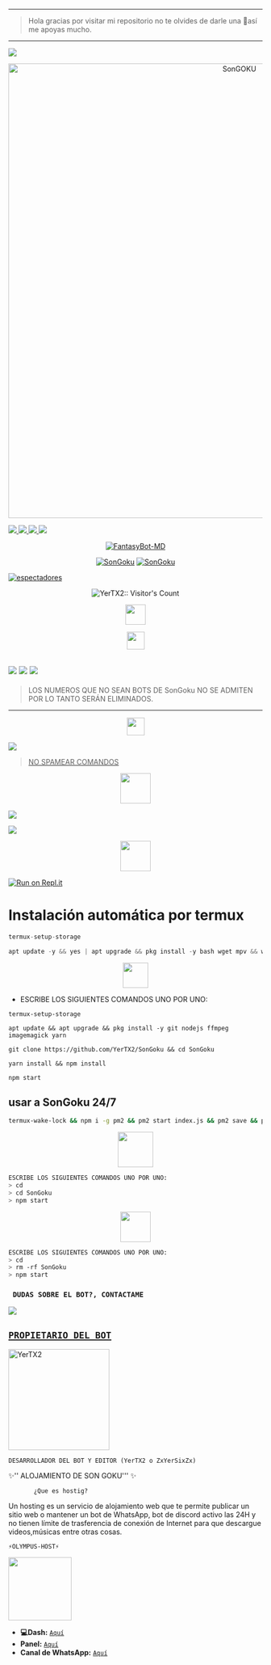 ------------------
> Hola gracias por visitar mi repositorio no te olvides de darle una 🌟así me apoyas mucho. 
------------------


<a
href="https://wa.me/+51907376960" target="white"><img src="https://img.shields.io/badge/☄️-Prueba la IA por tiempo limitado-000000?style=for-the-badge&logo=whatsapp&logoColor=black" /></a>

<p align="center">
<img src="https://telegra.ph/file/5a2eb62dca1eafb952f31.jpg" alt="SonGOKU" width="900"/>
</p>
<a href="https://x.com/ZxYerSixZx" target="black"><img src="https://img.shields.io/badge/X-000000?style=for-the-badge&logo=x&logoColor=back" />
<a href="https://www.facebook.com/profile.php?id=10008861448&mibextid=ZbWKwL" target="black"><img src="https://img.shields.io/badge/Facebook-000000?style=for-the-badge&logo=facebook&logoColor=back" />
<a
href="https://www.paypal.com/paypalme/YerSix" target="black"><img
src="https://img.shields.io/badge/PayPal-000000?style=for-the-badge&logo=paypal&logoColor=white" />
<a href="https://www.instagram.com/yer29_07?igsh=eGN1cWk5MmFkbWM1" target="black"><img src="https://img.shields.io/badge/Instagram-000000?style=for-the-badge&logo=instagram&logoColor=back" />
<p align="center">
<a href="#"><img title="FantasyBot-MD" src="https://img.shields.io/badge/𝐒𝐈 𝐓𝐄 𝐀𝐆𝐑𝐀𝐃𝐀 𝐄𝐋 𝐑𝐄𝐏𝐎𝐒𝐈𝐓𝐎𝐑𝐈𝐎 𝐌𝐄 𝐀𝐏𝐎𝐘𝐀𝐑𝐈𝐀𝐒 𝐂𝐎𝐍 𝐔𝐍𝐀 🌟-¡GRACIAS! -red?colorA=%255ff0000&colorB=%23017e40&style=for-the-badge"></a> 
<p align="center">
<a href="https://github.com/YerTX2"><img title="SonGoku"src="https://img.shields.io/badge/𝗚𝗥𝗔𝗖𝗜𝗔𝗦 𝗣𝗢𝗥 𝗦𝗨 𝗣𝗥𝗘𝗙𝗘𝗥𝗘𝗡𝗖𝗜𝗔.-red?colorA=000000&colorB=000000&style=for-the-badge"></a> 
<a href="https://github.com/YerTX2"><img title="SonGoku" src="https://img.shields.io/badge/𝐂𝐎𝐌𝐏𝐀𝐓𝐈𝐁𝐋𝐄 𝐂𝐎𝐍 𝐋𝐀𝐒 𝐕𝐄𝐑𝐒𝐈𝐎𝐍𝐄𝐒 𝐌𝐔𝐋𝐓𝐈 𝐃𝐈𝐒𝐏𝐎𝐒𝐈𝐓𝐈𝐕𝐎𝐒 𝐃𝐄 𝐖𝐇𝐀𝐓𝐒𝐀𝐏𝐏-red?colorA=000000&colorB=000000&style=for-the-badge"></a>
</p>

<a href="https://github.com/YerTX2/SonGoku/watchers"><img title="espectadores" src="https://img.shields.io/github/watchers/YerTX2/SonGoku?label=Espectadores&style=social"></a>
</p>

</p>
<p align="center"><img src="https://profile-counter.glitch.me/{SonGoku}/count.svg" alt="YerTX2:: Visitor's Count" /></p>

</p>
<p align="center"> 
<a href="https://github.com/YerTX2/SonGoku"><img src="http://readme-typing-svg.herokuapp.com?font=mono&size=15&duration=4000&color=[00FFFF]&center=falso&vCenter=falso&lines=🌀░S░o░n░G░o░k░u🌀++;𝙷𝚘𝚕𝚊,+𝙶𝚛𝚊𝚌𝚒𝚊𝚜+𝙿𝚘𝚛+𝚅𝚒𝚜𝚒𝚝𝚊𝚛+𝙴𝚕+𝚁𝚎𝚙𝚘𝚜𝚒𝚝𝚘𝚛𝚒𝚘" height="40px"></a> 
</p>
 
<p align="center"> 
<a href="https://github.com/YerTX2"><img src="http://readme-typing-svg.herokuapp.com?font=mono&size=19&duration=4000&color=[00FFFF]&center=falso&vCenter=falso&lines=🌀░S░o░n░G░o░k░u🌀++;𝙶𝚛𝚞𝚙𝚘𝚜+𝙾𝚏𝚒𝚌𝚒𝚊𝚕𝚎𝚜+𝙳𝚎" height="35px"></a> 
</p>

<a
href="https://whatsapp.com/channel/0029Vaj67qQJUM2Wa5Ey3y1v" target="white"><img src="https://img.shields.io/badge/Canal- oficial del bot-000000?style=for-the-badge&logo=whatsapp&logoColor=black" /></a>
<a href="https://chat.whatsapp.com/LBV1BouJqL0ICIRogyq6IT" target="white"><img src="https://img.shields.io/badge/Grupo-OfiCIAL DEL BOT-000000?style=for-the-badge&logo=whatsapp&logoColor=black" /></a>
<a href="https://chat.whatsapp.com/LBV1BouJqL0ICIRogyq6IT" target="blank"><img src="https://img.shields.io/badge/grupo- de soporté-000000?style=for-the-badge&logo=whatsapp&logoColor=white" /></a>
--------------------------
> LOS NUMEROS QUE NO SEAN BOTS DE SonGoku NO SE ADMITEN POR LO TANTO SERÁN ELIMINADOS.
--------------------------
<p align="center"> 
<a href="https://github.com/YerTX2"><img src="http://readme-typing-svg.herokuapp.com?font=mono&size=15&duration=4000&color=[00FFFF]&center=falso&vCenter=falso&lines=🌀░S░o░n░G░o░k░u🌀++;𝙱𝚘𝚝𝚜+𝙾𝚏𝚒𝚌𝚒𝚊𝚕𝚎𝚜+𝙳𝚎" height="35px"></a> 
</p>
<a href="https://api.whatsapp.com/send/?phone=50250101139&text=Hola,%20vengo%20a%20pedir%20el%20numero%20del%20bot.&type=phone_number&app_absent=0" target="blank"><img src="https://img.shields.io/badge/BOT_OFICIAL_1-000000?style=for-the-badge&logo=whatsapp&logoColor=white" />

> NO SPAMEAR COMANDOS



<p align="center"> 

<p align="center"> 
<a href="https://github.com/YerTX2"><img src="http://readme-typing-svg.herokuapp.com?font=mono&size=15&duration=4000&color=[00FFFF]&center=falso&vCenter=falso&lines=🌀░S░o░n░G░o░k░u🌀++;𝙲𝚘𝚗𝚏𝚒𝚐𝚞𝚛𝚊𝚌𝚒𝚘𝚗+𝙿𝚊𝚛𝚊" height="60px"></a> 

 <a href="https://github.com/YerTX2/SonGoku/fork" target="black"><img src="https://img.shields.io/badge/♥️-clona_el_repositorio-000000?style=for-the-badge&logo=GitHub&logoColor=black" /></a>

<a href="https://github.com/YerTX2/SonGoku/blob/main/config.js" target="black"><img src="https://img.shields.io/badge/♥️-Cambiar el owner del bot-000000?style=for-the-badge&logo=GitHub&logoColor=black" /></a>

<p align="center"> 
<a href="https://github.com/YerTX2"><img src="http://readme-typing-svg.herokuapp.com?font=mono&size=15&duration=4000&color=[00FFFF]&center=falso&vCenter=falso&lines=𝚁𝚎𝚙𝚕𝚒𝚝++;𝙰𝚌𝚝𝚒𝚟𝚊+𝙴𝚕+𝙱𝚘𝚝+𝙴𝚗" height="60px"></a> 
</p>

[![Run on Repl.it](https://repl.it/badge/github/YerTX2/SonGoku)](https://repl.it/github/YerTX2/SonGoku) 

## <h1>Instalación automática por termux</h1>

```ts
termux-setup-storage
```  
```ts
apt update -y && yes | apt upgrade && pkg install -y bash wget mpv && wget -O - https://raw.githubusercontent.com/YerTX2/SonGoku/master/SonGoku.sh | bash
```

 <p align="center"> 
<a href="https://github.com/YerTX2"><img src="http://readme-typing-svg.herokuapp.com?font=mono&size=20&duration=3000&color=[00FFFF]&center=falso&vCenter=falso&lines=𝚃𝚎𝚛𝚖𝚞𝚡++;𝙰𝚌𝚝𝚒𝚟𝚊+𝙴𝙻+𝙱𝚘𝚝+𝙴𝚗" height="50px"></a> 
</p>

- ESCRIBE LOS SIGUIENTES COMANDOS UNO POR UNO:
```
termux-setup-storage
```

```
apt update && apt upgrade && pkg install -y git nodejs ffmpeg imagemagick yarn
```

```
git clone https://github.com/YerTX2/SonGoku && cd SonGoku
```

```
yarn install && npm install
```

```
npm start
```

## usar a SonGoku 24/7
```bash
termux-wake-lock && npm i -g pm2 && pm2 start index.js && pm2 save && pm2 logs
```

<p align="center"> 
<a href="https://github.com/YerTX2"><img src="http://readme-typing-svg.herokuapp.com?font=mono&size=15&duration=4000&color=[00FFFF]&center=falso&vCenter=falso&lines=♥️✨++;𝙴𝚗+𝙲𝚊𝚜𝚘+𝙳𝚎+𝙳𝚎𝚝𝚎𝚗𝚎𝚛𝚜𝚎+𝚎𝚗+𝚃𝚎𝚛𝚖𝚞𝚡" height="70px"></a> 
</p>

```bash
ESCRIBE LOS SIGUIENTES COMANDOS UNO POR UNO:
> cd
> cd SonGoku
> npm start
```

<p align="center"> 
<a href="https://github.com/YerTX2"><img src="http://readme-typing-svg.herokuapp.com?font=mono&size=15&duration=4000&color=[000000]&center=falso&vCenter=falso&lines=✨♥️++;Pedir+otro+codigo+qr+en+termux" height="60px"></a> 
</p>
  

```bash
ESCRIBE LOS SIGUIENTES COMANDOS UNO POR UNO:
> cd 
> rm -rf SonGoku
> npm start
```


 ### ` DUDAS SOBRE EL BOT?, CONTACTAME`
<a href="http://wa.me/51907376960" target="blank"><img src="https://img.shields.io/badge/YerTX2oficial-000000?style=for-the-badge&logo=whatsapp&logoColor=white" />


## <h2>`PROPIETARIO DEL BOT`</h2> 

<a href="https://github.com/YerTX2"><img src="https://github.com/YerTX2.png" width="200" height="200" alt="YerTX2"/></a>

`DESARROLLADOR DEL BOT Y EDITOR (YerTX2 o ZxYerSixZx)`


✨'' ALOJAMIENTO DE SON GOKU''' ✨

           ¿Que es hostig? 

Un hosting es un servicio de alojamiento web que te permite publicar un sitio web o mantener un bot de WhatsApp, bot de discord activo las 24H y no tienen límite de trasferencia de conexión de Internet para que descargue videos,músicas entre otras cosas.

```⚡OLYMPUS-HOST⚡```

<a href="https://kingsvhost.asifofc.xyz"><img src="https://tinyurl.com/233po67w" height="125px"></a>

- **💻Dash:** [`Aquí`](https://kingsvhost.asifofc.xyz)
- **Panel:** [`Aquí`](https://host.asifofc.xyz)
- **Canal de WhatsApp:** [`Aquí`](https://whatsapp.com/channel/0029ValCkNT2ER6gHWFRQ71J)


